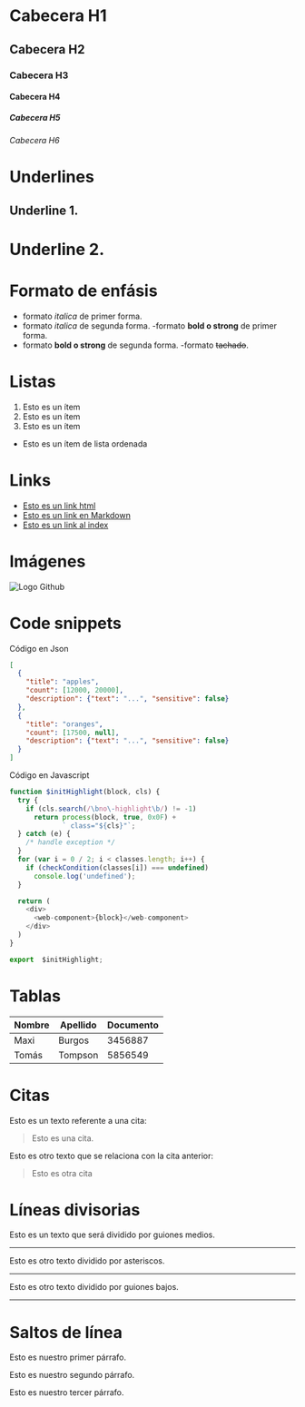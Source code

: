 # Cabecera H1
## Cabecera H2
### Cabecera H3
#### Cabecera H4
##### Cabecera H5
###### Cabecera H6

# Underlines
Underline 1.
-----------

Underline 2.
=========

# Formato de enfásis
- formato *italica* de primer forma.
- formato _italica_ de segunda forma.
-formato **bold o strong** de primer forma.
- formato __bold o strong__ de segunda forma.
-formato ~~tachado~~.

# Listas
1. Esto es un ítem
2. Esto es un ítem
3. Esto es un ítem 
- Esto es un ítem de lista ordenada

# Links
- <a href="http://www.google.com">Esto es un link html</a>
- [Esto es un link en Markdown](http://www.google.com)
- [Esto es un link al index](index.html)

# Imágenes
![Logo Github](https://github.githubassets.com/images/modules/open_graph/github-mark.png)

# Code snippets
Código en Json
```JSON
[
  {
    "title": "apples",
    "count": [12000, 20000],
    "description": {"text": "...", "sensitive": false}
  },
  {
    "title": "oranges",
    "count": [17500, null],
    "description": {"text": "...", "sensitive": false}
  }
]
```
Código en Javascript
```Javascript
function $initHighlight(block, cls) {
  try {
    if (cls.search(/\bno\-highlight\b/) != -1)
      return process(block, true, 0x0F) +
             ` class="${cls}"`;
  } catch (e) {
    /* handle exception */
  }
  for (var i = 0 / 2; i < classes.length; i++) {
    if (checkCondition(classes[i]) === undefined)
      console.log('undefined');
  }

  return (
    <div>
      <web-component>{block}</web-component>
    </div>
  )
}

export  $initHighlight;
```

# Tablas
| Nombre | Apellido | Documento|
| ------ | ------ | ------ |
| Maxi | Burgos | 3456887
| Tomás | Tompson | 5856549

# Citas
Esto es un texto referente a una cita: 
> Esto es una cita.

Esto es otro texto que se relaciona con la cita anterior: 
> Esto es otra cita

# Líneas divisorias
Esto es un texto que será dividido por guiones medios. 

---

Esto es otro texto dividido por asteriscos.

***

Esto es otro texto dividido por guiones bajos.

___

# Saltos de línea
Esto es nuestro primer párrafo.

Esto es nuestro segundo párrafo.

Esto es nuestro tercer párrafo.